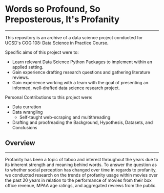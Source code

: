 # Words so Profound, So Preposterous, It's Profanity
---
This repository is an archive of a data science project conducted for UCSD's COG 108: Data Science in Practice Course.

Specific aims of this project were to:
- Learn relevant Data Science Python Packages to implement within an applied setting.
- Gain experience drafting research questions and gathering literature reviews.
- Gain experience working with a team with the goal of presenting an informed, well-drafted data science research project.

Personal Contributions to this project were:
- Data curration 
- Data wrangling
  - Self-taught web-scraping and multithreading
- Drafting and proofreading the Background, Hypothesis, Datasets, and Conclusions

## Overview
---
Profanity has been a topic of taboo and interest throughout the years due to its inherent strength and meaning behind words. To answer the question as to whether social perception has changed over time in regards to profanity, we conducted research on the trends of profanity usage within movies over the past 20 years in relation to the performance of movies from their box office revenue, MPAA age ratings, and aggregated reviews from the public.
